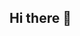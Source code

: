 ## Hi there 👋

<!--
**Nil-Jimenez/Nil-Jimenez** is a ✨ _special_ ✨ repository because its `README.md` (this file) appears on your GitHub profile.
                                                                                                    
                                           .-+**+:                                                  
                                        .=**********-.                                              
                                     .=****************=.                                           
                                  :+**********************=.                                        
                              .-+****************************+:.                                    
                           .-***********************************+:.                                 
                        .-*****************************************+-.                              
                    ..=************************************************-.                           
                 .:+******************************************************=.                        
              .:+************************************************************+..                    
          ..:*******************************************************************+..                 
         -**************************************************************************:               
       :*****************************************************************************=              
       +**************************************************************************=..               
       +************************************=. .:+*****************************-.                   
       +*********************************-.        .=***********************-.                      
       +******************************-.              .-****************+:.                         
       +**************************+:.                    .-**********=:.                            
       +***********************=:.                          .-+***=.                                
       +**********************-.                               ..                                   
       +*************************=..                                                                
       +****************************=..                                                             
       +*******************************+:.                                                          
       +***********************************:.                                      ..-+             
       +**************************************:                                  .+***+             
       +************************************-.                                .+******+             
       +*********************************:.                                :**********+             
       +*****************************+:.                               .-*************+             
       +**************************=..                               .=****************+             
       +***********************-.                                .=*******************+             
       +**********************=.                             .:+**********************+             
       +*************************=:.                      .:+*************************+             
       +****************************+:.                .-*****************************+             
       +********************************:.          .-********************************+             
       +***********************************-.   ..=***********************************+             
       +**************************************=+**************************************=             
       -******************************************************************************.             
        :****************************************************************************.              
         ..=**********************************************************************:..               
            ..-***************************************************************+:.                   
                .:*********************************************************+:.                      
                   .:+**************************************************=..                         
                      .:=********************************************-.                             
                          .=**************************************-.                                
                             .-*******************************+:.                                   
                                .-+************************+:                                       
                                    :+******************=.                                          
                                       .+************=.                                             
                                          .=******-                                                 
                                                                                                    
                                                                                                    


Here are some ideas to get you started:

- 🔭 I’m currently working on ...
- 🌱 I’m currently learning ...
- 👯 I’m looking to collaborate on ...
- 🤔 I’m looking for help with ...
- 💬 Ask me about ...
- 📫 How to reach me: ...
- 😄 Pronouns: ...
- ⚡ Fun fact: ...
-->
